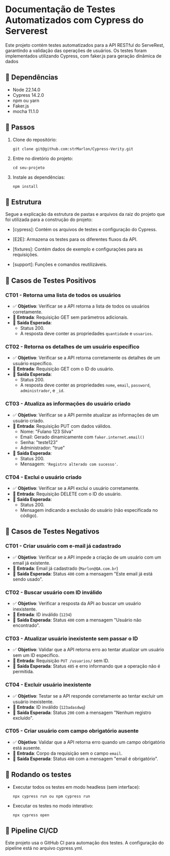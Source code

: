 # Documentação de Testes Automatizados com Cypress do Serverest

Este projeto contém testes automatizados para a API RESTful do ServeRest, garantindo a validação das operações de usuários. Os testes foram implementados utilizando Cypress, com faker.js para geração dinâmica de dados

## 📝 Dependências

- Node 22.14.0
- Cypress 14.2.0
- npm ou yarn
- Faker.js
- mocha 11.1.0

## 📝 Passos

1. Clone do repositório:
    ```
    git clone git@github.com:strMarlon/Cypress-Verity.git
    ```

2. Entre no diretório do projeto:
    ```
    cd seu-projeto
    ```

3. Instale as dependências:
    ```
    npm install
    ```
## 📝 Estrutura

Segue a explicação da estrutura de pastas e arquivos da raiz do projeto que foi utilizada para a construção do projeto:

* [cypress]: Contém os arquivos de testes e configuração do Cypress.

* [E2E]: Armazena os testes para os diferentes fluxos da API.

* [fixtures]: Contém dados de exemplo e configurações para as requisições.

* [support]: Funções e comandos reutilizáveis.


## 🧪 Casos de Testes Positivos 

### CT01 - Retorna uma lista de todos os usuários
- ✅ **Objetivo**: Verificar se a API retorna a lista de todos os usuários corretamente.
- 🔹 **Entrada**: Requisição GET sem parâmetros adicionais.
- 🔹 **Saída Esperada**: 
  - Status 200.
  - A resposta deve conter as propriedades `quantidade` e `usuarios`.

### CT02 - Retorna os detalhes de um usuário específico
- ✅ **Objetivo**: Verificar se a API retorna corretamente os detalhes de um usuário específico.
- 🔹 **Entrada**: Requisição GET com o ID do usuário.
- 🔹 **Saída Esperada**: 
  - Status 200.
  - A resposta deve conter as propriedades `nome`, `email`, `password`, `administrador`, e `_id`.

### CT03 - Atualiza as informações do usuário criado
- ✅ **Objetivo**: Verificar se a API permite atualizar as informações de um usuário criado.
- 🔹 **Entrada**: Requisição PUT com dados válidos.
  - Nome: "Fulano 123 Silva"
  - Email: Gerado dinamicamente com `faker.internet.email()`
  - Senha: "teste123"
  - Administrador: "true"
- 🔹 **Saída Esperada**: 
  - Status 200.
  - Mensagem: `'Registro alterado com sucesso'`.

### CT04 - Exclui o usuário criado
- ✅ **Objetivo**: Verificar se a API exclui o usuário corretamente.
- 🔹 **Entrada**: Requisição DELETE com o ID do usuário.
- 🔹 **Saída Esperada**: 
  - Status 200.
  - Mensagem indicando a exclusão do usuário (não especificada no código).


## 🧪 Casos de Testes Negativos


### CT01 - Criar usuário com e-mail já cadastrado
- ✅ **Objetivo**: Verificar se a API impede a criação de um usuário com um email já existente.
- 🔹 **Entrada**: Email já cadastrado (`Marlon@QA.com.br`)
- 🔹 **Saída Esperada**: Status `400` com a mensagem "Este email já está sendo usado".

### CT02 - Buscar usuário com ID inválido
- ✅ **Objetivo**: Verificar a resposta da API ao buscar um usuário inexistente.
- 🔹 **Entrada**: ID inválido (`1234`)
- 🔹 **Saída Esperada**: Status `400` com a mensagem "Usuário não encontrado".

### CT03 - Atualizar usuário inexistente sem passar o ID
- ✅ **Objetivo**: Validar que a API retorna erro ao tentar atualizar um usuário sem um ID específico.
- 🔹 **Entrada**: Requisição `PUT /usuarios/` sem ID.
- 🔹 **Saída Esperada**: Status `405` e erro informando que a operação não é permitida.

### CT04 - Excluir usuário inexistente
- ✅ **Objetivo**: Testar se a API responde corretamente ao tentar excluir um usuário inexistente.
- 🔹 **Entrada**: ID inválido (`123adasdwq`)
- 🔹 **Saída Esperada**: Status `200` com a mensagem "Nenhum registro excluído".

### CT05 - Criar usuário com campo obrigatório ausente
- ✅ **Objetivo**: Validar que a API retorna erro quando um campo obrigatório está ausente.
- 🔹 **Entrada**: Corpo da requisição sem o campo `email`.
- 🔹 **Saída Esperada**: Status `400` com a mensagem "email é obrigatório".


## 📝 Rodando os testes

- Executar todos os testes em modo headless (sem interface):
    ```
    npx cypress run ou npm cypress run
    ```
- Executar os testes no modo interativo:
    ```
    npx cypress open
    ```

## 📝 Pipeline CI/CD

Este projeto usa o GitHub CI para automação dos testes. A configuração do pipeline está no arquivo cypress.yml.